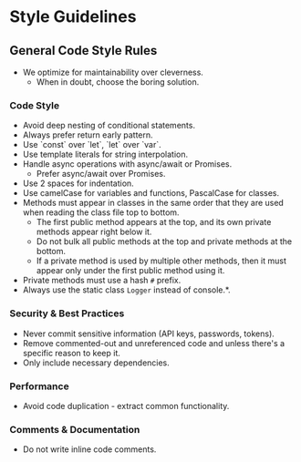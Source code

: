 # Style Guidelines

## General Code Style Rules
- We optimize for maintainability over cleverness.
  - When in doubt, choose the boring solution.

### Code Style
- Avoid deep nesting of conditional statements.
- Always prefer return early pattern.
- Use \`const\` over \`let\`, \`let\` over \`var\`.
- Use template literals for string interpolation.
- Handle async operations with async/await or Promises.
  - Prefer async/await over Promises.
- Use 2 spaces for indentation.
- Use camelCase for variables and functions, PascalCase for classes.
- Methods must appear in classes in the same order that they are used when reading the class file top to bottom.
  - The first public method appears at the top, and its own private methods appear right below it.
  - Do not bulk all public methods at the top and private methods at the bottom. 
  - If a private method is used by multiple other methods, then it must appear only under the first public method using it.
- Private methods must use a hash `#` prefix.
- Always use the static class `Logger` instead of console.*.

### Security & Best Practices
- Never commit sensitive information (API keys, passwords, tokens).
- Remove commented-out and unreferenced code and unless there's a specific reason to keep it.
- Only include necessary dependencies.

### Performance
- Avoid code duplication - extract common functionality.

### Comments & Documentation
- Do not write inline code comments.
